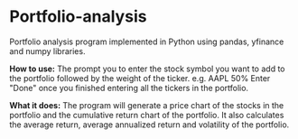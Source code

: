 # Portfolio-analysis

Portfolio analysis program implemented in Python using pandas, yfinance and numpy libraries.

**How to use:**
The prompt you to enter the stock symbol you want to add to the portfolio followed by the weight of the ticker.
e.g. AAPL 50%
Enter "Done" once you finished entering all the tickers in the portfolio.

**What it does:**
The program will generate a price chart of the stocks in the portfolio and the cumulative return chart of the portfolio.
It also calculates the average return, average annualized return and volatility of the portfolio.

